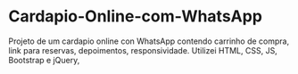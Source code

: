 # Cardapio-Online-com-WhatsApp
Projeto de um cardapio online con WhatsApp contendo carrinho de compra, link para reservas, depoimentos, responsividade. Utilizei HTML, CSS, JS, Bootstrap e jQuery, 
